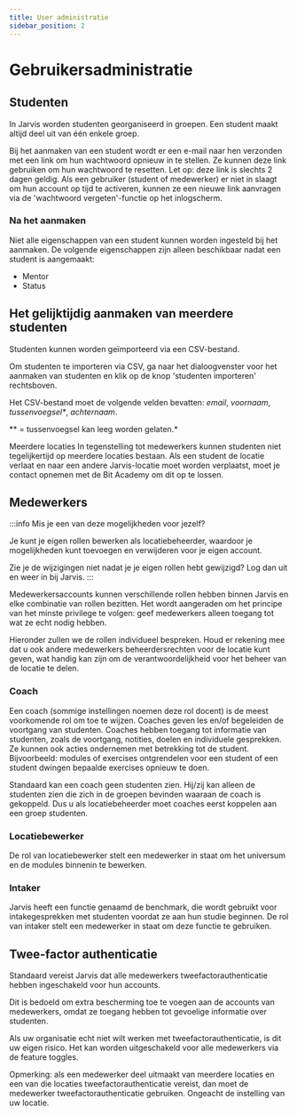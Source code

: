 ```yaml
---
title: User administratie
sidebar_position: 2
---
```


# Gebruikersadministratie

## Studenten
In Jarvis worden studenten georganiseerd in groepen. Een student maakt altijd deel uit van één enkele groep.

Bij het aanmaken van een student wordt er een e-mail naar hen verzonden met een link om hun wachtwoord opnieuw in te stellen. Ze kunnen deze link gebruiken om hun wachtwoord te resetten.
Let op: deze link is slechts 2 dagen geldig. Als een gebruiker (student of medewerker) er niet in slaagt om hun account op tijd te activeren,
kunnen ze een nieuwe link aanvragen via de 'wachtwoord vergeten'-functie op het inlogscherm.

### Na het aanmaken
Niet alle eigenschappen van een student kunnen worden ingesteld bij het aanmaken. De volgende eigenschappen zijn alleen beschikbaar nadat een student is aangemaakt:

- Mentor
- Status

## Het gelijktijdig aanmaken van meerdere studenten
Studenten kunnen worden geïmporteerd via een CSV-bestand.

Om studenten te importeren via CSV, ga naar het dialoogvenster voor het aanmaken van studenten en klik op de knop 'studenten importeren' rechtsboven.

Het CSV-bestand moet de volgende velden bevatten: *email*, *voornaam*, *tussenvoegsel\**, *achternaam*.

\** = tussenvoegsel kan leeg worden gelaten.*

Meerdere locaties
In tegenstelling tot medewerkers kunnen studenten niet tegelijkertijd op meerdere locaties bestaan. Als een student de locatie verlaat
en naar een andere Jarvis-locatie moet worden verplaatst, moet je contact opnemen met de Bit Academy om dit op te lossen.

## Medewerkers

:::info Mis je een van deze mogelijkheden voor jezelf?

Je kunt je eigen rollen bewerken als locatiebeheerder, waardoor je
mogelijkheden kunt toevoegen en verwijderen voor je eigen account.

Zie je de wijzigingen niet nadat je je eigen rollen hebt gewijzigd? Log dan uit en weer in bij Jarvis.
:::

Medewerkersaccounts kunnen verschillende rollen hebben binnen Jarvis en elke combinatie van rollen bezitten.
Het wordt aangeraden om het principe van het minste privilege te volgen: geef medewerkers alleen toegang tot wat ze echt nodig hebben.

Hieronder zullen we de rollen individueel bespreken.
Houd er rekening mee dat u ook andere medewerkers beheerdersrechten voor de locatie kunt geven, wat handig kan zijn om de verantwoordelijkheid voor het beheer van de locatie te delen.

### Coach
Een coach (sommige instellingen noemen deze rol docent) is de meest voorkomende rol om toe te wijzen.
Coaches geven les en/of begeleiden de voortgang van studenten.
Coaches hebben toegang tot informatie van studenten, zoals de voortgang, notities, doelen en individuele gesprekken.
Ze kunnen ook acties ondernemen met betrekking tot de student. Bijvoorbeeld: modules of exercises ontgrendelen voor een student of een student dwingen bepaalde exercises opnieuw te doen.

Standaard kan een coach geen studenten zien. Hij/zij kan alleen de studenten zien die zich in de groepen bevinden waaraan de coach is gekoppeld. Dus u als locatiebeheerder moet coaches eerst koppelen aan een groep studenten.

### Locatiebewerker
De rol van locatiebewerker stelt een medewerker in staat om het universum en de modules binnenin te bewerken.

### Intaker
Jarvis heeft een functie genaamd de benchmark, die wordt gebruikt voor intakegesprekken met studenten voordat ze aan hun studie beginnen.
De rol van intaker stelt een medewerker in staat om deze functie te gebruiken.

## Twee-factor authenticatie
Standaard vereist Jarvis dat alle medewerkers tweefactorauthenticatie hebben ingeschakeld voor hun accounts.

Dit is bedoeld om extra bescherming toe te voegen aan de accounts van medewerkers,
omdat ze toegang hebben tot gevoelige informatie over studenten.

Als uw organisatie echt niet wilt werken met tweefactorauthenticatie, is dit uw eigen risico.
Het kan worden uitgeschakeld voor alle medewerkers via de feature toggles.

Opmerking: als een medewerker deel uitmaakt van meerdere locaties en een van die locaties tweefactorauthenticatie vereist, dan moet de medewerker
tweefactorauthenticatie gebruiken. Ongeacht de instelling van uw locatie.